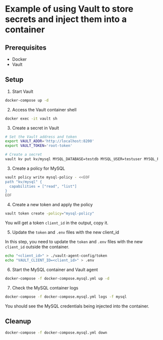 # Example of using Vault to store secrets and inject them into a container

## Prerequisites

- Docker
- Vault

## Setup

1. Start Vault

```bash
docker-compose up -d
```


2. Access the Vault container shell

```bash
docker exec -it vault sh
```

3. Create a secret in Vault
```bash
# Set the Vault address and token
export VAULT_ADDR='http://localhost:8200'
export VAULT_TOKEN='root-token'

# Create a secret
vault kv put kv/mysql MYSQL_DATABASE=testdb MYSQL_USER=testuser MYSQL_PASSWORD=testpassword MYSQL_ROOT_PASSWORD=rootpassword
```

3. Create a policy for MySQL

```bash
vault policy write mysql-policy - <<EOF
path "kv/mysql" {
  capabilities = ["read", "list"]
}
EOF
```

4. Create a new token and apply the policy

```bash
vault token create -policy="mysql-policy"
```

You will get a token `client_id` in the output, copy it.

5. Update the `token` and `.env` files with the new client_id

In this step, you need to update the `token` and `.env` files with the new `client_id` outside the container.

```bash
echo "<client_id>" > ./vault-agent-config/token
echo "VAULT_CLIENT_ID=<client_id>" > .env
```

6. Start the MySQL container and Vault agent

```bash
docker-compose -f docker-compose.mysql.yml up -d
```

7. Check the MySQL container logs

```bash
docker-compose -f docker-compose.mysql.yml logs -f mysql
```

You should see the MySQL credentials being injected into the container.

## Cleanup

```bash
docker-compose -f docker-compose.mysql.yml down
```
